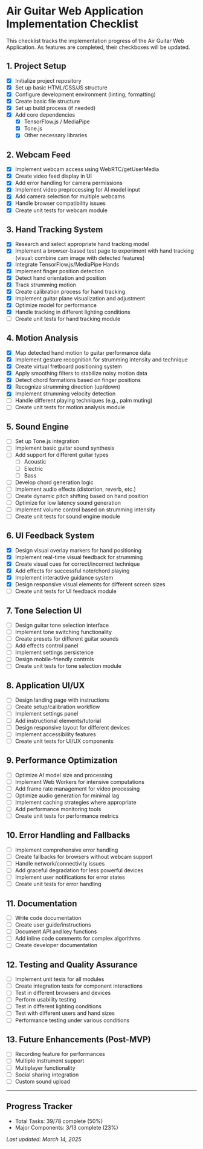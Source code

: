 # Air Guitar Web Application Implementation Checklist

This checklist tracks the implementation progress of the Air Guitar Web Application. As features are completed, their checkboxes will be updated.

## 1. Project Setup
- [x] Initialize project repository
- [x] Set up basic HTML/CSS/JS structure
- [x] Configure development environment (linting, formatting)
- [x] Create basic file structure
- [x] Set up build process (if needed)
- [x] Add core dependencies
  - [x] TensorFlow.js / MediaPipe
  - [x] Tone.js
  - [x] Other necessary libraries

## 2. Webcam Feed
- [x] Implement webcam access using WebRTC/getUserMedia
- [x] Create video feed display in UI
- [x] Add error handling for camera permissions
- [x] Implement video preprocessing for AI model input
- [x] Add camera selection for multiple webcams
- [x] Handle browser compatibility issues
- [x] Create unit tests for webcam module

## 3. Hand Tracking System
- [x] Research and select appropriate hand tracking model
- [x] Implement a browser-based test page to experiment with hand tracking (visual: combine cam image with detected features)
- [x] Integrate TensorFlow.js/MediaPipe Hands
- [x] Implement finger position detection
- [x] Detect hand orientation and position
- [x] Track strumming motion
- [x] Create calibration process for hand tracking
- [x] Implement guitar plane visualization and adjustment
- [x] Optimize model for performance
- [x] Handle tracking in different lighting conditions
- [ ] Create unit tests for hand tracking module

## 4. Motion Analysis
- [x] Map detected hand motion to guitar performance data
- [x] Implement gesture recognition for strumming intensity and technique
- [x] Create virtual fretboard positioning system
- [x] Apply smoothing filters to stabilize noisy motion data
- [x] Detect chord formations based on finger positions
- [x] Recognize strumming direction (up/down)
- [x] Implement strumming velocity detection
- [ ] Handle different playing techniques (e.g., palm muting)
- [ ] Create unit tests for motion analysis module

## 5. Sound Engine
- [ ] Set up Tone.js integration
- [ ] Implement basic guitar sound synthesis
- [ ] Add support for different guitar types
  - [ ] Acoustic
  - [ ] Electric
  - [ ] Bass
- [ ] Develop chord generation logic
- [ ] Implement audio effects (distortion, reverb, etc.)
- [ ] Create dynamic pitch shifting based on hand position
- [ ] Optimize for low latency sound generation
- [ ] Implement volume control based on strumming intensity
- [ ] Create unit tests for sound engine module

## 6. UI Feedback System
- [x] Design visual overlay markers for hand positioning
- [x] Implement real-time visual feedback for strumming
- [x] Create visual cues for correct/incorrect technique
- [x] Add effects for successful note/chord playing
- [x] Implement interactive guidance system
- [x] Design responsive visual elements for different screen sizes
- [ ] Create unit tests for UI feedback module

## 7. Tone Selection UI
- [ ] Design guitar tone selection interface
- [ ] Implement tone switching functionality
- [ ] Create presets for different guitar sounds
- [ ] Add effects control panel
- [ ] Implement settings persistence
- [ ] Design mobile-friendly controls
- [ ] Create unit tests for tone selection module

## 8. Application UI/UX
- [ ] Design landing page with instructions
- [ ] Create setup/calibration workflow
- [ ] Implement settings panel
- [ ] Add instructional elements/tutorial
- [ ] Design responsive layout for different devices
- [ ] Implement accessibility features
- [ ] Create unit tests for UI/UX components

## 9. Performance Optimization
- [ ] Optimize AI model size and processing
- [ ] Implement Web Workers for intensive computations
- [ ] Add frame rate management for video processing
- [ ] Optimize audio generation for minimal lag
- [ ] Implement caching strategies where appropriate
- [ ] Add performance monitoring tools
- [ ] Create unit tests for performance metrics

## 10. Error Handling and Fallbacks
- [ ] Implement comprehensive error handling
- [ ] Create fallbacks for browsers without webcam support
- [ ] Handle network/connectivity issues
- [ ] Add graceful degradation for less powerful devices
- [ ] Implement user notifications for error states
- [ ] Create unit tests for error handling

## 11. Documentation
- [ ] Write code documentation
- [ ] Create user guide/instructions
- [ ] Document API and key functions
- [ ] Add inline code comments for complex algorithms
- [ ] Create developer documentation

## 12. Testing and Quality Assurance
- [ ] Implement unit tests for all modules
- [ ] Create integration tests for component interactions
- [ ] Test in different browsers and devices
- [ ] Perform usability testing
- [ ] Test in different lighting conditions
- [ ] Test with different users and hand sizes
- [ ] Performance testing under various conditions

## 13. Future Enhancements (Post-MVP)
- [ ] Recording feature for performances
- [ ] Multiple instrument support
- [ ] Multiplayer functionality
- [ ] Social sharing integration
- [ ] Custom sound upload

---

## Progress Tracker
- Total Tasks: 39/78 complete (50%)
- Major Components: 3/13 complete (23%)

*Last updated: March 14, 2025* 